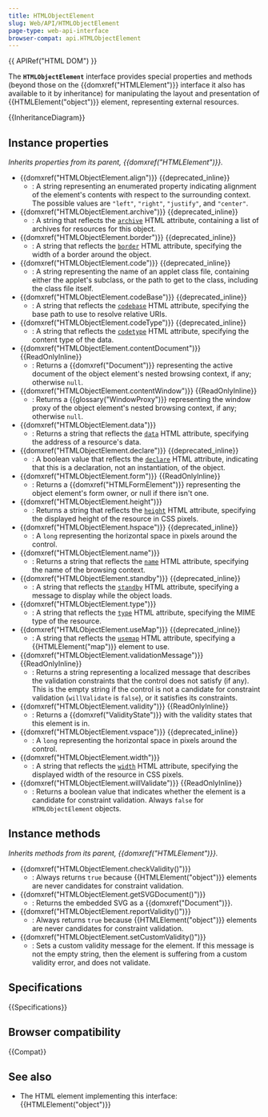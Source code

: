 ```yaml
---
title: HTMLObjectElement
slug: Web/API/HTMLObjectElement
page-type: web-api-interface
browser-compat: api.HTMLObjectElement
---
```


{{ APIRef("HTML DOM") }}

The **`HTMLObjectElement`** interface provides special properties and methods (beyond those on the {{domxref("HTMLElement")}} interface it also has available to it by inheritance) for manipulating the layout and presentation of {{HTMLElement("object")}} element, representing external resources.

{{InheritanceDiagram}}

## Instance properties

_Inherits properties from its parent, {{domxref("HTMLElement")}}._

- {{domxref("HTMLObjectElement.align")}} {{deprecated_inline}}
  - : A string representing an enumerated property indicating alignment of the element's contents with respect to the surrounding context. The possible values are `"left"`, `"right"`, `"justify"`, and `"center"`.
- {{domxref("HTMLObjectElement.archive")}} {{deprecated_inline}}
  - : A string that reflects the [`archive`](/en-US/docs/Web/HTML/Reference/Element/object#archive) HTML attribute, containing a list of archives for resources for this object.
- {{domxref("HTMLObjectElement.border")}} {{deprecated_inline}}
  - : A string that reflects the [`border`](/en-US/docs/Web/HTML/Reference/Element/object#border) HTML attribute, specifying the width of a border around the object.
- {{domxref("HTMLObjectElement.code")}} {{deprecated_inline}}
  - : A string representing the name of an applet class file, containing either the applet's subclass, or the path to get to the class, including the class file itself.
- {{domxref("HTMLObjectElement.codeBase")}} {{deprecated_inline}}
  - : A string that reflects the [`codebase`](/en-US/docs/Web/HTML/Reference/Element/object#codebase) HTML attribute, specifying the base path to use to resolve relative URIs.
- {{domxref("HTMLObjectElement.codeType")}} {{deprecated_inline}}
  - : A string that reflects the [`codetype`](/en-US/docs/Web/HTML/Reference/Element/object#codetype) HTML attribute, specifying the content type of the data.
- {{domxref("HTMLObjectElement.contentDocument")}} {{ReadOnlyInline}}
  - : Returns a {{domxref("Document")}} representing the active document of the object element's nested browsing context, if any; otherwise `null`.
- {{domxref("HTMLObjectElement.contentWindow")}} {{ReadOnlyInline}}
  - : Returns a {{glossary("WindowProxy")}} representing the window proxy of the object element's nested browsing context, if any; otherwise `null`.
- {{domxref("HTMLObjectElement.data")}}
  - : Returns a string that reflects the [`data`](/en-US/docs/Web/HTML/Reference/Element/object#data) HTML attribute, specifying the address of a resource's data.
- {{domxref("HTMLObjectElement.declare")}} {{deprecated_inline}}
  - : A boolean value that reflects the [`declare`](/en-US/docs/Web/HTML/Reference/Element/object#declare) HTML attribute, indicating that this is a declaration, not an instantiation, of the object.
- {{domxref("HTMLObjectElement.form")}} {{ReadOnlyInline}}
  - : Returns a {{domxref("HTMLFormElement")}} representing the object element's form owner, or null if there isn't one.
- {{domxref("HTMLObjectElement.height")}}
  - : Returns a string that reflects the [`height`](/en-US/docs/Web/HTML/Reference/Element/object#height) HTML attribute, specifying the displayed height of the resource in CSS pixels.
- {{domxref("HTMLObjectElement.hspace")}} {{deprecated_inline}}
  - : A `long` representing the horizontal space in pixels around the control.
- {{domxref("HTMLObjectElement.name")}}
  - : Returns a string that reflects the [`name`](/en-US/docs/Web/HTML/Reference/Element/object#name) HTML attribute, specifying the name of the browsing context.
- {{domxref("HTMLObjectElement.standby")}} {{deprecated_inline}}
  - : A string that reflects the [`standby`](/en-US/docs/Web/HTML/Reference/Element/object#standby) HTML attribute, specifying a message to display while the object loads.
- {{domxref("HTMLObjectElement.type")}}
  - : A string that reflects the [`type`](/en-US/docs/Web/HTML/Reference/Element/object#type) HTML attribute, specifying the MIME type of the resource.
- {{domxref("HTMLObjectElement.useMap")}} {{deprecated_inline}}
  - : A string that reflects the [`usemap`](/en-US/docs/Web/HTML/Reference/Element/object#usemap) HTML attribute, specifying a {{HTMLElement("map")}} element to use.
- {{domxref("HTMLObjectElement.validationMessage")}} {{ReadOnlyInline}}
  - : Returns a string representing a localized message that describes the validation constraints that the control does not satisfy (if any). This is the empty string if the control is not a candidate for constraint validation (`willValidate` is `false`), or it satisfies its constraints.
- {{domxref("HTMLObjectElement.validity")}} {{ReadOnlyInline}}
  - : Returns a {{domxref("ValidityState")}} with the validity states that this element is in.
- {{domxref("HTMLObjectElement.vspace")}} {{deprecated_inline}}
  - : A `long` representing the horizontal space in pixels around the control.
- {{domxref("HTMLObjectElement.width")}}
  - : A string that reflects the [`width`](/en-US/docs/Web/HTML/Reference/Element/object#width) HTML attribute, specifying the displayed width of the resource in CSS pixels.
- {{domxref("HTMLObjectElement.willValidate")}} {{ReadOnlyInline}}
  - : Returns a boolean value that indicates whether the element is a candidate for constraint validation. Always `false` for `HTMLObjectElement` objects.

## Instance methods

_Inherits methods from its parent, {{domxref("HTMLElement")}}._

- {{domxref("HTMLObjectElement.checkValidity()")}}
  - : Always returns `true` because {{HTMLElement("object")}} elements are never candidates for constraint validation.
- {{domxref("HTMLObjectElement.getSVGDocument()")}}
  - : Returns the embedded SVG as a {{domxref("Document")}}.
- {{domxref("HTMLObjectElement.reportValidity()")}}
  - : Always returns `true` because {{HTMLElement("object")}} elements are never candidates for constraint validation.
- {{domxref("HTMLObjectElement.setCustomValidity()")}}
  - : Sets a custom validity message for the element. If this message is not the empty string, then the element is suffering from a custom validity error, and does not validate.

## Specifications

{{Specifications}}

## Browser compatibility

{{Compat}}

## See also

- The HTML element implementing this interface: {{HTMLElement("object")}}
